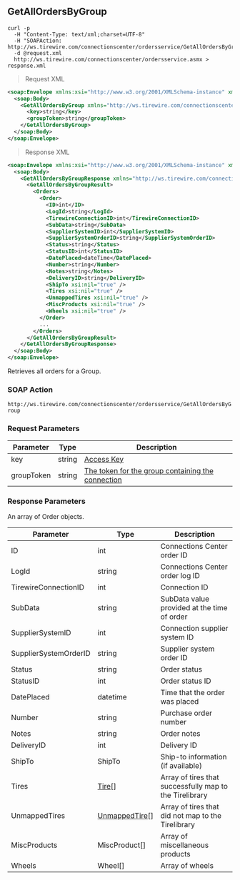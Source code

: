 ## GetAllOrdersByGroup

```shell
curl -p
  -H "Content-Type: text/xml;charset=UTF-8"
  -H "SOAPAction: http://ws.tirewire.com/connectionscenter/ordersservice/GetAllOrdersByGroup"
  -d @request.xml
  http://ws.tirewire.com/connectionscenter/ordersservice.asmx > response.xml
```

> Request XML

```xml
<soap:Envelope xmlns:xsi="http://www.w3.org/2001/XMLSchema-instance" xmlns:xsd="http://www.w3.org/2001/XMLSchema" xmlns:soap="http://schemas.xmlsoap.org/soap/envelope/">
  <soap:Body>
    <GetAllOrdersByGroup xmlns="http://ws.tirewire.com/connectionscenter/ordersservice">
      <key>string</key>
      <groupToken>string</groupToken>
    </GetAllOrdersByGroup>
  </soap:Body>
</soap:Envelope>
```

> Response XML

```xml
<soap:Envelope xmlns:xsi="http://www.w3.org/2001/XMLSchema-instance" xmlns:xsd="http://www.w3.org/2001/XMLSchema" xmlns:soap="http://schemas.xmlsoap.org/soap/envelope/">
  <soap:Body>
    <GetAllOrdersByGroupResponse xmlns="http://ws.tirewire.com/connectionscenter/ordersservice">
      <GetAllOrdersByGroupResult>
        <Orders>
          <Order>
            <ID>int</ID>
            <LogId>string</LogId>
            <TirewireConnectionID>int</TirewireConnectionID>
            <SubData>string</SubData>
            <SupplierSystemID>int</SupplierSystemID>
            <SupplierSystemOrderID>string</SupplierSystemOrderID>
            <Status>string</Status>
            <StatusID>int</StatusID>
            <DatePlaced>dateTime</DatePlaced>
            <Number>string</Number>
            <Notes>string</Notes>
            <DeliveryID>string</DeliveryID>
            <ShipTo xsi:nil="true" />
            <Tires xsi:nil="true" />
            <UnmappedTires xsi:nil="true" />
            <MiscProducts xsi:nil="true" />
            <Wheels xsi:nil="true" />
          </Order>
          ...
        </Orders>
      </GetAllOrdersByGroupResult>
    </GetAllOrdersByGroupResponse>
  </soap:Body>
</soap:Envelope>
```

Retrieves all orders for a Group.

### SOAP Action
`http://ws.tirewire.com/connectionscenter/ordersservice/GetAllOrdersByGroup`

### Request Parameters
Parameter | Type | Description
--------- | ---- | -----------
key | string | [Access Key](#access-keys)
groupToken | string | [The token for the group containing the connection](#creating-a-group)

### Response Parameters
An array of Order objects.

Parameter | Type | Description
--------- | ---- | -----------
ID | int | Connections Center order ID
LogId | string | Connections Center order log ID
TirewireConnectionID | int | Connection ID
SubData | string | SubData value provided at the time of order
SupplierSystemID | int | Connection supplier system ID
SupplierSystemOrderID | string | Supplier system order ID
Status | string | Order status
StatusID | int | Order status ID
DatePlaced | datetime | Time that the order was placed
Number | string | Purchase order number
Notes | string | Order notes
DeliveryID | int | Delivery ID
ShipTo | ShipTo | Ship-to information (if available)
Tires | [Tire](#tire-object)[] | Array of tires that successfully map to the Tirelibrary
UnmappedTires | [UnmappedTire](#unmappedtire-object)[] | Array of tires that did not map to the Tirelibrary
MiscProducts | MiscProduct[] | Array of miscellaneous products
Wheels | Wheel[] | Array of wheels
